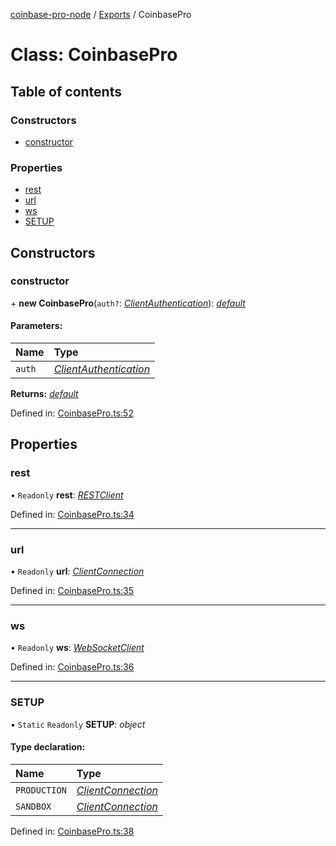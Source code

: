 [coinbase-pro-node](../README.md) / [Exports](../modules.md) / CoinbasePro

# Class: CoinbasePro

## Table of contents

### Constructors

- [constructor](coinbasepro.md#constructor)

### Properties

- [rest](coinbasepro.md#rest)
- [url](coinbasepro.md#url)
- [ws](coinbasepro.md#ws)
- [SETUP](coinbasepro.md#setup)

## Constructors

### constructor

\+ **new CoinbasePro**(`auth?`: [*ClientAuthentication*](../modules.md#clientauthentication)): [*default*](default.md)

#### Parameters:

Name | Type |
:------ | :------ |
`auth` | [*ClientAuthentication*](../modules.md#clientauthentication) |

**Returns:** [*default*](default.md)

Defined in: [CoinbasePro.ts:52](https://github.com/bennycode/coinbase-pro-node/blob/c3d8f7c/src/CoinbasePro.ts#L52)

## Properties

### rest

• `Readonly` **rest**: [*RESTClient*](restclient.md)

Defined in: [CoinbasePro.ts:34](https://github.com/bennycode/coinbase-pro-node/blob/c3d8f7c/src/CoinbasePro.ts#L34)

___

### url

• `Readonly` **url**: [*ClientConnection*](../interfaces/clientconnection.md)

Defined in: [CoinbasePro.ts:35](https://github.com/bennycode/coinbase-pro-node/blob/c3d8f7c/src/CoinbasePro.ts#L35)

___

### ws

• `Readonly` **ws**: [*WebSocketClient*](websocketclient.md)

Defined in: [CoinbasePro.ts:36](https://github.com/bennycode/coinbase-pro-node/blob/c3d8f7c/src/CoinbasePro.ts#L36)

___

### SETUP

▪ `Static` `Readonly` **SETUP**: *object*

#### Type declaration:

Name | Type |
:------ | :------ |
`PRODUCTION` | [*ClientConnection*](../interfaces/clientconnection.md) |
`SANDBOX` | [*ClientConnection*](../interfaces/clientconnection.md) |

Defined in: [CoinbasePro.ts:38](https://github.com/bennycode/coinbase-pro-node/blob/c3d8f7c/src/CoinbasePro.ts#L38)

